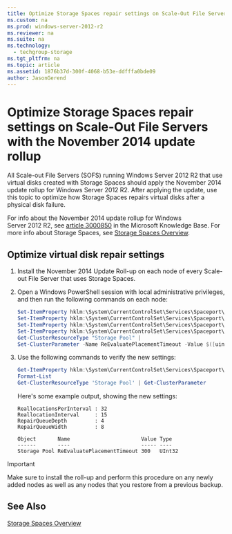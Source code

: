 ```yaml
---
title: Optimize Storage Spaces repair settings on Scale-Out File Servers with the November 2014 update rollup
ms.custom: na
ms.prod: windows-server-2012-r2
ms.reviewer: na
ms.suite: na
ms.technology: 
  - techgroup-storage
ms.tgt_pltfrm: na
ms.topic: article
ms.assetid: 1876b37d-300f-4068-b53e-ddfffa0bde09
author: JasonGerend
---
```

# Optimize Storage Spaces repair settings on Scale-Out File Servers with the November 2014 update rollup
All Scale\-out File Servers \(SOFS\) running Windows Server 2012 R2 that use virtual disks created with Storage Spaces should apply the November 2014 update rollup for Windows Server 2012 R2. After applying the update, use this topic to optimize how Storage Spaces repairs virtual disks after a physical disk failure.  
  
For info about the November 2014 update rollup for Windows Server 2012 R2, see [article 3000850](http://support.microsoft.com/kb/3000850) in the Microsoft Knowledge Base. For more info about Storage Spaces, see [Storage Spaces Overview](../Topic/Storage-Spaces-Overview.md).  
  
## Optimize virtual disk repair settings  
  
1.  Install the November 2014 Update Roll\-up on each node of every Scale\-out File Server that uses Storage Spaces.  
  
2.  Open a Windows PowerShell session with local administrative privileges, and then run the following commands on each node:  
  
    ```powershell  
    Set-ItemProperty hklm:\System\CurrentControlSet\Services\Spaceport\Parameters -Name ReallocationsPerInterval 32  
    Set-ItemProperty hklm:\System\CurrentControlSet\Services\Spaceport\Parameters -Name ReallocationInterval 15  
    Set-ItemProperty hklm:\System\CurrentControlSet\Services\Spaceport\Parameters -Name RepairQueueDepth 4  
    Set-ItemProperty hklm:\System\CurrentControlSet\Services\Spaceport\Parameters -Name RepairQueueWidth 8  
    Get-ClusterResourceType "Storage Pool" |   
    Set-ClusterParameter -Name ReEvaluatePlacementTimeout -Value $([uint32]300) –create  
    ```  
  
3.  Use the following commands to verify the new settings:  
  
    ```powershell  
    Get-ItemProperty hklm:\System\CurrentControlSet\Services\Spaceport\Parameters | Select-Object ReallocationsPerInterval,ReallocationInterval,RepairQueueDepth,RepairQueueWidth |   
    Format-List  
    Get-ClusterResourceType 'Storage Pool' | Get-ClusterParameter  
    ```  
  
    Here's some example output, showing the new settings:  
  
    ```  
    ReallocationsPerInterval : 32  
    ReallocationInterval     : 15  
    RepairQueueDepth         : 4  
    RepairQueueWidth         : 8  
  
    Object       Name                       Value Type    
    ------       ----                       ----- ----    
    Storage Pool ReEvaluatePlacementTimeout 300   UInt32  
    ```  
  
> [!IMPORTANT]  
> Make sure to install the roll\-up and perform this procedure on any newly added nodes as well as any nodes that you restore from a previous backup.  
  
## See Also  
[Storage Spaces Overview](../Topic/Storage-Spaces-Overview.md)  
  
